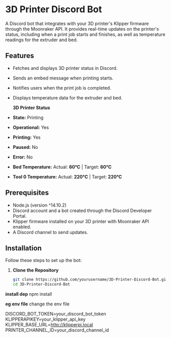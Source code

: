 # 3D Printer Discord Bot

A Discord bot that integrates with your 3D printer's Klipper firmware through the Moonraker API. It provides real-time updates on the printer's status, including when a print job starts and finishes, as well as temperature readings for the extruder and bed.

## Features

- Fetches and displays 3D printer status in Discord.
- Sends an embed message when printing starts.
- Notifies users when the print job is completed.
- Displays temperature data for the extruder and bed.



  **3D Printer Status**
- **State:** Printing
- **Operational:** Yes
- **Printing:** Yes
- **Paused:** No
- **Error:** No
- **Bed Temperature:** Actual: **60°C** | Target: **60°C**
- **Tool 0 Temperature:** Actual: **220°C** | Target: **220°C**


## Prerequisites

- Node.js (version ^14.10.2)
- Discord account and a bot created through the Discord Developer Portal.
- Klipper firmware installed on your 3D printer with Moonraker API enabled.
- A Discord channel to send updates.

## Installation

Follow these steps to set up the bot:

1. **Clone the Repository**
   ```bash
   git clone https://github.com/yourusername/3D-Printer-Discord-Bot.git
   cd 3D-Printer-Discord-Bot


**install dep**
npm install


**eg env file**
change the env file 

DISCORD_BOT_TOKEN=your_discord_bot_token
KLIPPERAPIKEY=your_klipper_api_key
KLIPPER_BASE_URL=http://klipperpi.local
PRINTER_CHANNEL_ID=your_discord_channel_id
